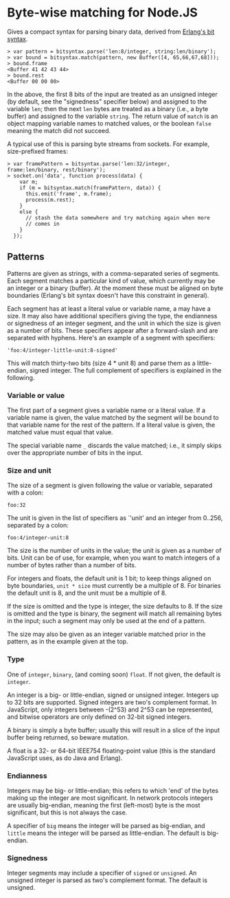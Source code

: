 # Byte-wise matching for Node.JS

Gives a compact syntax for parsing binary data, derived from [Erlang's
bit syntax](http://www.erlang.org/doc/programming_examples/bit_syntax.html#id64858).

    > var pattern = bitsyntax.parse('len:8/integer, string:len/binary');
    > var bound = bitsyntax.match(pattern, new Buffer([4, 65,66,67,68]));
    > bound.frame
    <Buffer 41 42 43 44>
    > bound.rest
    <Buffer 00 00 00>

In the above, the first 8 bits of the input are treated as an unsigned
integer (by default, see the "signedness" specifier below) and
assigned to the variable `len`; then the next `len` bytes are treated
as a binary (i.e., a byte buffer) and assigned to the variable
`string`. The return value of `match` is an object mapping variable
names to matched values, or the boolean `false` meaning the match did
not succeed.

A typical use of this is parsing byte streams from sockets. For example,
size-prefixed frames:

    > var framePattern = bitsyntax.parse('len:32/integer, frame:len/binary, rest/binary');
    > socket.on('data', function process(data) {
        var m;
        if (m = bitsyntax.match(framePattern, data)) {
          this.emit('frame', m.frame);
          process(m.rest);
        }
        else {
          // stash the data somewhere and try matching again when more
          // comes in
        }
      });

## Patterns

Patterns are given as strings, with a comma-separated series of
segments. Each segment matches a particular kind of value, which
currently may be an integer or a binary (buffer). At the moment these
must be aligned on byte boundaries (Erlang's bit syntax doesn't have
this constraint in general).

Each segment has at least a literal value or variable name, a may have
a size. It may also have additional specifiers giving the type, the
endianness or signedness of an integer segment, and the unit in which
the size is given as a number of bits. These specifiers appear after a
forward-slash and are separated with hyphens. Here's an example of a
segment with specifiers:

    'foo:4/integer-little-unit:8-signed'

This will match thirty-two bits (size 4 * unit 8) and parse them as a
little-endian, signed integer. The full complement of specifiers is
explained in the following.

### Variable or value

The first part of a segment gives a variable name or a literal
value. If a variable name is given, the value matched by the segment
will be bound to that variable name for the rest of the pattern. If a
literal value is given, the matched value must equal that value.

The special variable name `_` discards the value matched; i.e., it
simply skips over the appropriate number of bits in the input.

### Size and unit

The size of a segment is given following the value or variable,
separated with a colon:

    foo:32

The unit is given in the list of specifiers as `'unit' and
an integer from 0..256, separated by a colon:

    foo:4/integer-unit:8

The size is the number of units in the value; the unit is given as a
number of bits. Unit can be of use, for example, when you want to
match integers of a number of bytes rather than a number of bits.

For integers and floats, the default unit is 1 bit; to keep things
aligned on byte boundaries, `unit * size` must currently be a multiple
of 8. For binaries the default unit is 8, and the unit must be a
multiple of 8.

If the size is omitted and the type is integer, the size defaults to
8. If the size is omitted and the type is binary, the segment will
match all remaining bytes in the input; such a segment may only be
used at the end of a pattern.

The size may also be given as an integer variable matched prior in the
pattern, as in the example given at the top.

### Type

One of `integer`, `binary`, (and coming soon) `float`. If not given, the
default is `integer`.

An integer is a big- or little-endian, signed or unsigned
integer. Integers up to 32 bits are supported. Signed integers are
two's complement format. In JavaScript, only integers between -(2^53)
and 2^53 can be represented, and bitwise operators are only defined on
32-bit signed integers.

A binary is simply a byte buffer; usually this will result in a slice
of the input buffer being returned, so beware mutation.

A float is a 32- or 64-bit IEEE754 floating-point value (this is
the standard JavaScript uses, as do Java and Erlang).

### Endianness

Integers may be big- or little-endian; this refers to which 'end' of
the bytes making up the integer are most significant. In network
protocols integers are usually big-endian, meaning the first
(left-most) byte is the most significant, but this is not always the
case.

A specifier of `big` means the integer will be parsed as big-endian,
and `little` means the integer will be parsed as little-endian. The
default is big-endian.

### Signedness

Integer segments may include a specifier of `signed` or `unsigned`. An
unsigned integer is parsed as two's complement format. The default is
unsigned.
